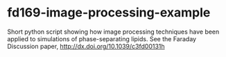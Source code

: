 fd169-image-processing-example
==============================

Short python script showing how image processing techniques have been applied to simulations of phase-separating lipids. See the Faraday Discussion paper, http://dx.doi.org/10.1039/c3fd00131h 
